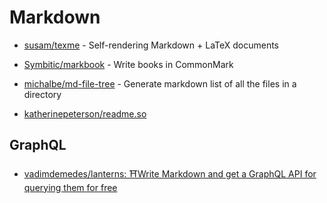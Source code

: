 # Markdown

- [susam/texme](https://github.com/susam/texme) - Self-rendering Markdown + LaTeX documents

- [Symbitic/markbook](https://github.com/Symbitic/markbook) - Write books in CommonMark

- [michalbe/md-file-tree](https://github.com/michalbe/md-file-tree) - Generate markdown list of all the files in a directory

- [katherinepeterson/readme.so](https://github.com/katherinepeterson/readme.so)

## GraphQL

- [vadimdemedes/lanterns: ⛩Write Markdown and get a GraphQL API for querying them for free](https://github.com/vadimdemedes/lanterns)
